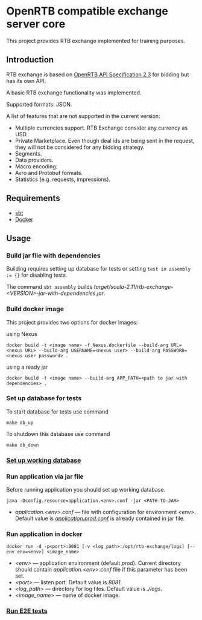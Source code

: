 OpenRTB compatible exchange server core
==============

This project provides RTB exchange implemented for training purposes.

Introduction
------------

RTB exchange is based on
[OpenRTB API Specification 2.3](https://github.com/openrtb/OpenRTB/blob/master/OpenRTB-API-Specification-Version-2-3-FINAL.pdf)
for bidding but has its own API. 

A basic RTB exchange functionality was implemented. 

Supported formats: JSON.

A list of features that are not supported in the current version:

* Multiple currencies support. RTB Exchange consider any currency as USD.
* Private Marketplace. Even though deal ids are being sent in the request, they will not be considered for any bidding strategy.
* Segments.
* Data providers.
* Macro encoding.
* Avro and Protobuf formats.
* Statistics (e.g. requests, impressions).


Requirements
------------

* [sbt](http://www.scala-sbt.org/)
* [Docker](https://www.docker.com/) 

Usage
------

### Build jar file with dependencies

Building requires setting up database for tests or setting `test in assembly := {}` for disabling tests.

The command `sbt assembly` builds *target/scala-2.11/rtb-exchange-\<VERSION\>-jar-with-dependencies.jar*.

### Build docker image

This project provides two options for docker images:

using Nexus
    
    docker build -t <image name> -f Nexus.dockerfile --build-arg URL=<nexus URL> --build-arg USERNAME=<nexus user> --build-arg PASSWORD=<nexus user password> .
    
using a ready jar
    
    docker build -t <image name> --build-arg APP_PATH=<path to jar with dependencies> .
    
### Set up database for tests

To start database for tests use command
    
    make db_up
    
To shutdown this database use command

    make db_down

### [Set up working database](db/README.md)

### Run application via jar file

Before running application you should set up working database.

    java -Dconfig.resource=application.<env>.conf -jar <PATH-TO-JAR>
    
* *application.\<env\>.conf* &mdash; file with configuration for environment *\<env\>*. Default value
is [*application.prod.conf*](src/main/resources/application.prod.conf) is already contained in jar file.


### Run application in docker

    docker run -d -p<port>:8081 [-v <log_path>:/opt/rtb-exchange/logs] [--env env=<env>] <image_name>
    
* *\<env\>* &mdash; application environment (default *prod*). Current directory should contain 
*application.\<env\>.conf* file if this parameter has been set.
* *\<port\>* &mdash; listen port. Default value is *8081*.
* *\<log_path\>* &mdash; directory for log files. Default value is *./logs*.
* *\<image_name\>* &mdash; name of docker image.
 
### [Run E2E tests](e2e/README.md)

